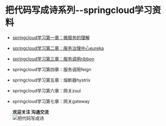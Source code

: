 # 把代码写成诗系列--springcloud学习资料
  
 - [springcloud学习第一章：微服务的理解 ](https://www.jianshu.com/p/9611a30651d0)  
 - [springcloud学习第二章：服务治理中心eureka ]( https://www.jianshu.com/p/4270559df18e)  
 - [springcloud学习第三章：服务调用ribbon]( https://www.jianshu.com/p/a7b028feb12b)  
 - springcloud学习第四章：服务调用feign  
 - springcloud学习第五章：熔断器hystrix  
 - springcloud学习第六章：网关zuul  
 - springcloud学习第七章：网关gateway  
 
   
	**欢迎关注 沟通交流**  
![把代码写成诗](http://tongxingzhetest-1252097407.cossh.myqcloud.com/qrcode_for_gh_33cfe18bd0cb_258.jpg) 
